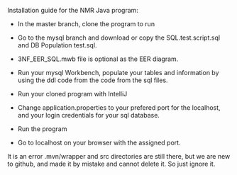 Installation guide for the NMR Java program:

 - In the master branch, clone the program to run 
 - Go to the mysql branch and download or copy 
 the SQL.test.script.sql and DB Population test.sql.
 - 3NF_EER_SQL.mwb file is optional as the EER diagram.

- Run your mysql Workbench, populate your tables and information 
by using the ddl code from  the code from the sql files.
- Run your cloned program with IntelliJ
- Change application.properties to your prefered port for the localhost,
and your login credentials for your sql database.
- Run the program
- Go to localhost on your browser with the assigned port.

It is an error .mvn/wrapper and src directories are still there, but 
we are new to github, and made it by mistake and cannot delete it. So
just ignore it. 

